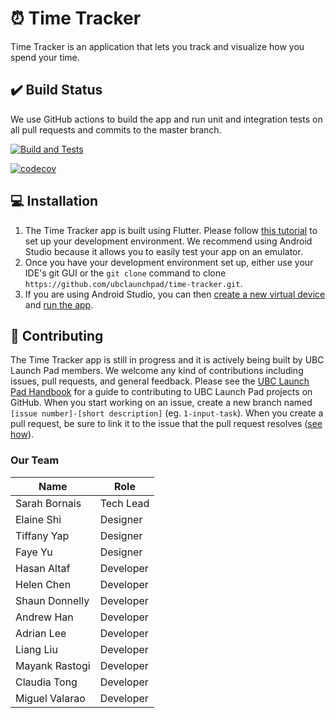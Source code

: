 # :alarm_clock: Time Tracker

Time Tracker is an application that lets you track and visualize how you spend your time.

## :heavy_check_mark: Build Status

We use GitHub actions to build the app and run unit and integration tests on all pull requests and commits to the master branch.

[![Build and Tests](https://github.com/ubclaunchpad/time-tracker/workflows/Dart%20CI/badge.svg)](https://github.com/ubclaunchpad/time-tracker/actions)

[![codecov](https://codecov.io/gh/ubclaunchpad/time-tracker/branch/master/graph/badge.svg)](https://codecov.io/gh/ubclaunchpad/time-tracker)

## :computer: Installation

1. The Time Tracker app is built using Flutter. Please follow [this tutorial](https://flutter.dev/docs/get-started/install) to set up your development environment. We recommend using Android Studio because it allows you to easily test your app on an emulator. 
2. Once you have your development environment set up, either use your IDE's git GUI or the `git clone` command to clone `https://github.com/ubclaunchpad/time-tracker.git`. 
3. If you are using Android Studio, you can then [create a new virtual device](https://developer.android.com/studio/run/managing-avds) and [run the app](https://flutter.dev/docs/get-started/test-drive?tab=androidstudio#run-the-app).

## :raising_hand: Contributing

The Time Tracker app is still in progress and it is actively being built by UBC Launch Pad members. We welcome any kind of contributions including issues, pull requests, and general feedback. Please see the [UBC Launch Pad Handbook](https://docs.ubclaunchpad.com/resources/git-workflow) for a guide to contributing to UBC Launch Pad projects on GitHub. When you start working on an issue, create a new branch named `[issue number]-[short description]` (eg. `1-input-task`). When you create a pull request, be sure to link it to the issue that the pull request resolves ([see how](https://docs.github.com/en/free-pro-team@latest/github/managing-your-work-on-github/linking-a-pull-request-to-an-issue)).

### Our Team
| Name | Role |
|------|------|
| Sarah Bornais | Tech Lead |
| Elaine Shi | Designer |
| Tiffany Yap | Designer |
| Faye Yu | Designer |
| Hasan Altaf | Developer |
| Helen Chen | Developer |
| Shaun Donnelly | Developer |
| Andrew Han | Developer |
| Adrian Lee | Developer |
| Liang Liu | Developer |
| Mayank Rastogi | Developer |
| Claudia Tong | Developer |
| Miguel Valarao | Developer |
